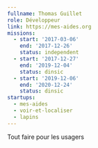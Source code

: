 ```yaml
---
fullname: Thomas Guillet
role: Développeur
link: https://mes-aides.org
missions:
  - start: '2017-03-06'
    end: '2017-12-26'
    status: independent
  - start: '2017-12-27'
    end: '2019-12-04'
    status: dinsic
  - start: '2019-12-06'
    end: '2020-12-24'
    status: dinsic
startups:
  - mes-aides
  - voir-et-localiser
  - lapins
---
```

Tout faire pour les usagers
